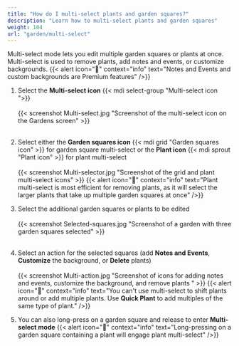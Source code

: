 ```yaml
---
title: "How do I multi-select plants and garden squares?"
description: "Learn how to multi-select plants and garden squares"
weight: 104
url: "garden/multi-select"
---
```

Multi-select mode lets you edit multiple garden squares or plants at once. Multi-select is used to remove plants, add notes and events, or customize backgrounds.
{{< alert icon="💸" context="info" text="Notes and Events and custom backgrounds are Premium features" />}}

1. Select the **Multi-select icon** {{< mdi select-group "Multi-select icon ">}} <br /><br />
{{< screenshot Multi-select.jpg "Screenshot of the multi-select icon on the Gardens screen" >}}<br /><br />

2. Select either the **Garden squares icon** {{< mdi grid "Garden squares icon" >}} for garden square multi-select or the **Plant icon**
{{< mdi sprout "Plant icon" >}} for plant multi-select<br /><br />
{{< screenshot Multi-selector.jpg "Screenshot of the grid and plant multi-select icons" >}}
{{< alert icon="🌱" context="info" text="Plant multi-select is most efficient for removing plants, as it will select the larger plants that take up multiple garden squares at once" />}}

3. Select the additional garden squares or plants to be edited<br /><br />
{{< screenshot Selected-squares.jpg "Screenshot of a garden with three garden squares selected" >}}<br /><br />

4. Select an action for the selected squares (add **Notes and Events**, **Customize** the background, or **Delete** plants)<br /><br />
{{< screenshot Multi-action.jpg "Screenshot of icons for adding notes and events, customize the background, and remove plants " >}}
{{< alert icon="🥕" context="info" text="You can't use multi-select to shift plants around or add multiple plants. Use **Quick Plant** to add multiples of the same type of plant." />}}

5. You can also long-press on a garden square and release to enter **Multi-select mode**
{{< alert icon="🍅" context="info" text="Long-pressing on a garden square containing a plant will engage plant multi-select" />}}
